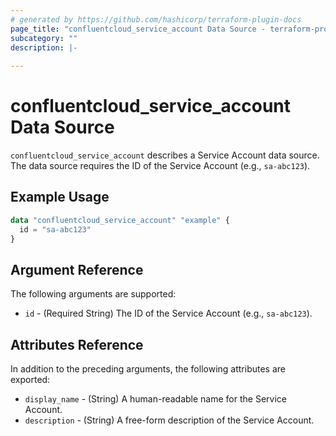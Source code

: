 ```yaml
---
# generated by https://github.com/hashicorp/terraform-plugin-docs
page_title: "confluentcloud_service_account Data Source - terraform-provider-confluentcloud"
subcategory: ""
description: |-
  
---
```


# confluentcloud_service_account Data Source

`confluentcloud_service_account` describes a Service Account data source. The data source requires the ID of the Service Account (e.g., `sa-abc123`).

## Example Usage

```terraform
data "confluentcloud_service_account" "example" {
  id = "sa-abc123"
}
```

<!-- schema generated by tfplugindocs -->
## Argument Reference

The following arguments are supported:

- `id` - (Required String) The ID of the Service Account (e.g., `sa-abc123`).

## Attributes Reference

In addition to the preceding arguments, the following attributes are exported:

- `display_name` - (String) A human-readable name for the Service Account.
- `description` - (String) A free-form description of the Service Account.
